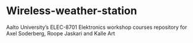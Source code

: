# Wireless-weather-station
Aalto University’s ELEC-8701 Elektronics workshop courses repository for Axel Soderberg, Roope Jaskari and Kalle Art
